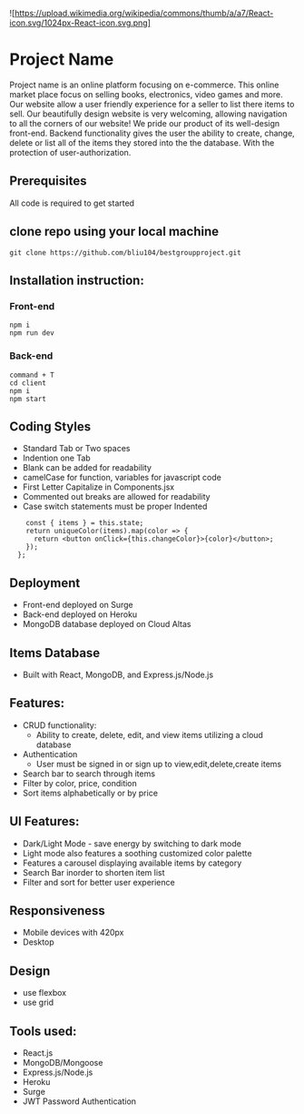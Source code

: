 ![https://upload.wikimedia.org/wikipedia/commons/thumb/a/a7/React-icon.svg/1024px-React-icon.svg.png]
# Project Name
Project name is an online platform focusing on e-commerce. This online market place focus on selling books, electronics, video games and more. Our website allow a user friendly experience for a seller to list there items to sell. Our beautifully design website is very welcoming, allowing navigation to all the corners of our website! We pride our product of its well-design front-end. Backend functionality gives the user the ability to create, change, delete or list all of the items they stored into the the database. With the protection of user-authorization.

## Prerequisites
All code is required to get started

 ## clone repo using your local machine
 ```git clone https://github.com/bliu104/bestgroupproject.git```
 ## Installation instruction:
 ### Front-end
 ```cd brestgroupproject
 npm i
 npm run dev
 ```
 ### Back-end
 ```
 command + T
 cd client
 npm i
 npm start
```

## Coding Styles
- Standard Tab or Two spaces
- Indention one Tab
- Blank can be added for readability
- camelCase for function, variables for javascript code
- First Letter Capitalize in Components.jsx
- Commented out breaks are allowed for readability
- Case switch statements must be proper Indented

```createFilterColor = () => {
    const { items } = this.state;
    return uniqueColor(items).map(color => {
      return <button onClick={this.changeColor}>{color}</button>;
    });
  };
  ```

## Deployment
- Front-end deployed on Surge
- Back-end deployed on Heroku
- MongoDB database deployed on Cloud Altas

## Items Database 
- Built with React, MongoDB, and Express.js/Node.js

## Features: 

- CRUD functionality: 
  - Ability to create, delete, edit, and view items utilizing a cloud database 
- Authentication 
  - User must be signed in or sign up to view,edit,delete,create items 
- Search bar to search through items 
- Filter by color, price, condition
- Sort items alphabetically or by price 

## UI Features: 
- Dark/Light Mode - save energy by switching to dark mode
- Light mode also features a soothing customized color palette 
- Features a carousel displaying available items by category 
- Search Bar inorder to shorten item list
- Filter and sort for better user experience

## Responsiveness
- Mobile devices with 420px
- Desktop

## Design
- use flexbox
- use grid

## Tools used: 
- React.js 
- MongoDB/Mongoose 
- Express.js/Node.js
- Heroku 
- Surge 
- JWT Password Authentication

